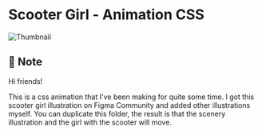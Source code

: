 # Scooter Girl - Animation CSS

![Thumbnail](https://user-images.githubusercontent.com/91236883/226151522-ab6cb90d-739b-4844-85cf-d09a60a562a5.jpg)

## 📃 Note
Hi friends!

This is a css animation that I've been making for quite some time. I got this scooter girl illustration on Figma Community and added other illustrations myself. You can duplicate this folder, the result is that the scenery illustration and the girl with the scooter will move.
